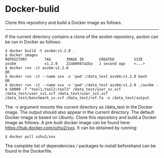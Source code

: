 # Docker-bulid
Clone this repository and build a Docker image as follows.

-------------------
If the current directory contains a clone of the asvbm repository, asvbm can be run in Docker as follows:
```
$ docker build -t asvbm:v1.2.0 .	
$ docker images
REPOSITORY        TAG       IMAGE ID       CREATED         SIZE
asvbm             v1.2.0    22ab0947a2ba   1 second ago    <...>
$ docker run -it asvbm:v1.2.0
OR
$ docker run -it --name xxx -v 'pwd':/data_test asvbm:v1.2.0 bash
OR
$ docker run -it --name xxx -v 'pwd':/data_test asvbm:v1.2.0 ./asvbm -m 50000 -T "tool1;tool2;tool3" /data_test/user_sv.vcf /data_test/user_sv1.vcf /data_test/user_sv2.vcf /data_test/benchmark_sv.vcf /data_test/ref.fa -o /data_test/output
```
The -v argument mounts the current directory as /data_test in the Docker image. The output should also appear in the current directory.
The default Docker image is based on Ubuntu. 
Clone this repository and build a Docker image as follows. A pre-built docker image can be found here: https://hub.docker.com/xzhu2/xxx. It can be obtained by running:
```
$ docker pull xzhu2/xxx
```
The complete list of dependencies / packages to install beforehand can be found in the Dockerfile.
